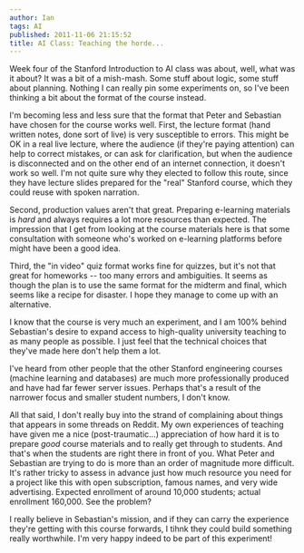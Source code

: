 ```yaml
---
author: Ian
tags: AI
published: 2011-11-06 21:15:52
title: AI Class: Teaching the horde...
---
```

Week four of the Stanford Introduction to AI class was about, well,
what was it about?  It was a bit of a mish-mash.  Some stuff about
logic, some stuff about planning.  Nothing I can really pin some
experiments on, so I've been thinking a bit about the format of the
course instead.

<!--MORE-->

I'm becoming less and less sure that the format that Peter and
Sebastian have chosen for the course works well.  First, the lecture
format (hand written notes, done sort of live) is very susceptible to
errors.  This might be OK in a real live lecture, where the audience
(if they're paying attention) can help to correct mistakes, or can ask
for clarification, but when the audience is disconnected and on the
other end of an internet connection, it doesn't work so well.  I'm not
quite sure why they elected to follow this route, since they have
lecture slides prepared for the "real" Stanford course, which they
could reuse with spoken narration.

Second, production values aren't that great.  Preparing e-learning
materials is *hard* and always requires a lot more resources than
expected.  The impression that I get from looking at the course
materials here is that some consultation with someone who's worked on
e-learning platforms before might have been a good idea.

Third, the "in video" quiz format works fine for quizzes, but it's not
that great for homeworks -- too many errors and ambiguities.  It seems
as though the plan is to use the same format for the midterm and
final, which seems like a recipe for disaster.  I hope they manage to
come up with an alternative.

I know that the course is very much an experiment, and I am 100%
behind Sebastian's desire to expand access to high-quality university
teaching to as many people as possible.  I just feel that the
technical choices that they've made here don't help them a lot.

I've heard from other people that the other Stanford engineering
courses (machine learning and databases) are much more professionally
produced and have had far fewer server issues.  Perhaps that's a
result of the narrower focus and smaller student numbers, I don't
know.

All that said, I don't really buy into the strand of complaining about
things that appears in some threads on Reddit.  My own experiences of
teaching have given me a nice (post-traumatic...) appreciation of how
hard it is to prepare *good* course materials and to really get
through to students.  And that's when the students are right there in
front of you.  What Peter and Sebastian are trying to do is more than
an order of magnitude more difficult.  It's rather tricky to assess in
advance just how much resource you need for a project like this with
open subscription, famous names, and very wide advertising.  Expected
enrollment of around 10,000 students; actual enrollment 160,000.  See
the problem?

I really believe in Sebastian's mission, and if they can carry the
experience they're getting with this course forwards, I tihnk they
could build something really worthwhile.  I'm very happy indeed to be
part of this experiment!

